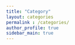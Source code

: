 ```yaml
---
title: "Category"
layout: categories
permalink : /categories/
author_profile: true
sidebar_main: true
---
```


